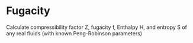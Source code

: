# Fugacity
Calculate compressibility factor Z, fugacity f, Enthalpy H, and entropy S of any real fluids (with known Peng-Robinson parameters)
